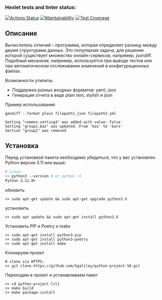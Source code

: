 ### Hexlet tests and linter status:
[![Actions Status](https://github.com/Sgaliley/python-project-50/actions/workflows/hexlet-check.yml/badge.svg)](https://github.com/Sgaliley/python-project-50/actions)
[![Maintainability](https://api.codeclimate.com/v1/badges/b9a35673e6737e98d91c/maintainability)](https://codeclimate.com/github/Sgaliley/python-project-50/maintainability)
[![Test Coverage](https://api.codeclimate.com/v1/badges/df66c0cbbeca7d822f23/test_coverage)](https://codeclimate.com/github/hexlet-boilerplates/python-package/test_coverage)

## Описание
Вычислитель отличий – программа, которая определяет разницу между двумя структурами данных. Это популярная задача, для решения которой существует множество онлайн-сервисов, например, jsondiff. Подобный механизм, например, используется при выводе тестов или при автоматическом отслеживании изменений в конфигурационных файлах.

Возможности утилиты:
* Поддержка разных входных форматов: yaml, json
* Генерация отчета в виде plain text, stylish и json

Пример использования:

```
gendiff --format plain filepath1.json filepath2.yml

Setting "common.setting4" was added with value: False
Setting "group1.baz" was updated. From 'bas' to 'bars'
Section "group2" was removed
```

## Установка

Перед установкой пакета необходимо убедиться, что у вас установлен Python версии 3.11 или выше:
```bash
# Linux:
>> python3 --version # or python -V
Python 3.11.0+
```
обновить
```
>> sudo apt-get update && sudo apt-get upgrade python3.X
```
установить
```
>> sudo apt update && sudo apt-get install python3.X
```
Установить PIP и Poetry и make

```
>> sudo apt-get install python3-pip
>> sudo apt-get install python3-poetry
>> sudo apt-get install make
```

Клонируем проект
```
# clone via HTTPS:
>> git clone https://github.com/Sgaliley/python-project-50.git
```
Переходим в проект и устанавливаем пакет
```
>> cd python-project-lvl1
>> make build
>> make package-install

```